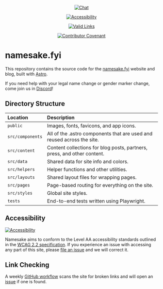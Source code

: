 <div align="center">

[![Chat](https://img.shields.io/discord/1250552190402035835?color=5865F2&logo=discord&logoColor=white)](https://namesake.fyi/chat)

[![Accessibility](https://github.com/namesakefyi/namesake.fyi/actions/workflows/accessibility.yml/badge.svg)](https://github.com/namesakefyi/namesake.fyi/actions/workflows/accessibility.yml)

[![Valid Links](https://github.com/namesakefyi/namesake.fyi/actions/workflows/links.yml/badge.svg)](https://github.com/namesakefyi/namesake.fyi/actions/workflows/links.yml)

[![Contributor Covenant](https://img.shields.io/badge/Contributor%20Covenant-2.0-4baaaa.svg)](CODE_OF_CONDUCT.md)

</div>

# namesake.fyi

This repository contains the source code for the [namesake.fyi](https://namesake.fyi) website and blog, built with [Astro](https://astro.build).

If you need help with your legal name change or gender marker change, come join us in [Discord](https://namesake.fyi/chat)!

## Directory Structure

| Location         | Description                                                             |
| :--------------- | :---------------------------------------------------------------------- |
| `public`         | Images, fonts, favicons, and app icons.                                 |
| `src/components` | All of the .astro components that are used and reused across the site.  |
| `src/content`    | Content collections for blog posts, partners, press, and other content. |
| `src/data`       | Shared data for site info and colors.                                   |
| `src/helpers`    | Helper functions and other utilities.                                   |
| `src/layouts`    | Shared layout files for wrapping pages.                                 |
| `src/pages`      | Page-based routing for everything on the site.                          |
| `src/styles`     | Global site styles.                                                     |
| `tests`          | End-to-end tests written using Playwright.                              |

## Accessibility

[![Accessibility](https://github.com/namesakefyi/namesake.fyi/actions/workflows/accessibility.yml/badge.svg)](https://github.com/namesakefyi/namesake.fyi/actions/workflows/accessibility.yml)

Namesake aims to conform to the Level AA accessibility standards outlined in the [WCAG 2.2 specification](https://www.w3.org/TR/WCAG22/). If you experience an issue with accessing any part of this site, please [file an issue](https://github.com/namesakefyi/namesake.fyi/issues) and we will correct it.

## Link Checking

A weekly [GitHub workflow](https://github.com/namesakefyi/namesake.fyi/actions/workflows/links.yml) scans the site for broken links and will open an [issue](https://github.com/namesakefyi/namesake.fyi/issues) if one is found.
